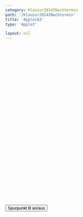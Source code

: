 ```yaml
---
category: Klausur2014INachtermin
path: '/Klausur2014INachtermin'
title: 'AppletA3'
type: 'Applet'

layout: nil
---
```

<link type="text/css" href="https://cdnjs.cloudflare.com/ajax/libs/jsxgraph/0.99.6/jsxgraph.css"><link rel="stylesheet" type="text/css" href="//cdnjs.cloudflare.com/ajax/libs/jsxgraph/0.99.7/jsxgraph.css" />
<div id="07507c8e-77f4-49f9-b441-69531630cdb3" class="jxgbox" style="width:500px; height:500px">
<script type="text/javascript">

	
	const board = JXG.JSXGraph.initBoard('07507c8e-77f4-49f9-b441-69531630cdb3', {
    							boundingbox: [-8, 10, 6, -3],
                  axis: true
              });
var tracestate=false;            
var A = board.create('point', [2,1], {name:'A', fixed:true, color:'red'});
var f = x => Math.pow(2, x+4) - 1;
var Gf = board.create('functiongraph', [f]);
var D = board.create('glider', [-2, f(-2), Gf],{color:'orange', name:'D'});

var B = board.create('point', [function(){return Math.pow(2, D.X()+4);}, function() {return -D.X()+3;}],{trace:function(){return tracestate}, name:'B', fixed:true, color:'green'});
var line = board.create('line', [D,B], {visible:false});
var C = board.create('reflection', [A,line], {name:'C', fixed:true, color:'green'});
var square = board.create('polygon', [A,B,C,D]);
var NR_T = board.create('text', [0.5, -1.5, '2014 NT 1 A3'], {fontsize:18});

var D_T = board.create('text', [-7, 8, function(){ return 'D(' + JXG.toFixed(D.X(), 2) + ', ' + JXG.toFixed(D.Y(), 2) + ')';}], {fontsize:18, color:'orange'});
var B_T = board.create('text', [-7, 7.5, function(){ return 'B(' + JXG.toFixed(B.X(), 2) + ', ' + JXG.toFixed(B.Y(), 2) + ')';}], {fontsize:18, color:'green'});
var C_T = board.create('text', [-7, 7, function(){ return 'C(' + JXG.toFixed(C.X(), 2) + ', ' + JXG.toFixed(C.Y(), 2) + ')';}], {fontsize:18, color:'green'});
	
function changestate() {
if(tracestate){
B.clearTrace();
tracestate=false;
}else{
tracestate=true;
}
}
  </script>
  </div>
 <form><input type='button' value="Spurpunkt B an/aus" onClick="changestate();"></form>